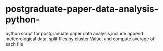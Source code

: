 # postgraduate-paper-data-analysis-python-
python script for postgraduate paper data analysis,include append meteorological data, split files by cluster Value, and compute average of each file

